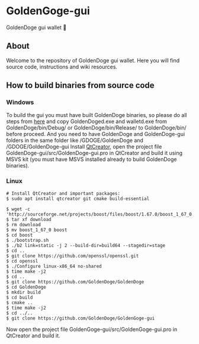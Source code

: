 # GoldenGoge-gui
GoldenDoge gui wallet 🐶

## About

Welcome to the repository of GoldenDoge gui wallet. Here you will find source code, instructions and wiki resources.

## How to build binaries from source code

### Windows
To build the gui you must have built GoldenDoge binaries, so please do all steps from [here](https://github.com/GoldenDoge/GoldenDoge#building-on-windows) and copy GoldenDoged.exe and walletd.exe from GoldenDoge/bin/Debug/ or GoldenDoge/bin/Release/ to GoldenDoge/bin/ before proceed. And you need to have GoldenDoge and GoldenDoge-gui folders in the same folder like /GDOGE/GoldenDoge and /GDOGE/GoldenDoge-gui Install [QtCreator](https://www.qt.io/download-thank-you?os=windows), open the project file GoldenDoge-gui/src/GoldenDoge-gui.pro in QtCreator and build it using MSVS kit (you must have MSVS installed already to build GoldenDoge binaries).

### Linux

```
# Install QtCreator and important packages:
$ sudo apt install qtcreator git cmake build-essential

$ wget -c 'http://sourceforge.net/projects/boost/files/boost/1.67.0/boost_1_67_0.tar.bz2/download'
$ tar xf download
$ rm download
$ mv boost_1_67_0 boost
$ cd boost
$ ./bootstrap.sh
$ ./b2 link=static -j 2 --build-dir=build64 --stagedir=stage
$ cd ..
$ git clone https://github.com/openssl/openssl.git
$ cd openssl
$ ./Configure linux-x86_64 no-shared
$ time make -j2
$ cd ..
$ git clone https://github.com/GoldenDoge/GoldenDoge
$ cd GoldenDoge
$ mkdir build
$ cd build
$ cmake ..
$ time make -j2
$ cd ../..
$ git clone https://github.com/GoldenDoge/GoldenGoge-gui
```
Now open the project file GoldenGoge-gui/src/GoldenGoge-gui.pro in QtCreator and build it.
